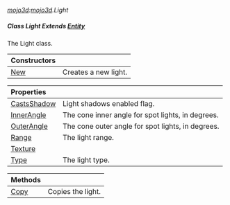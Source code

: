 _[mojo3d](../../modules/mojo3d/mojo3d-module.md):[mojo3d](../../modules/mojo3d/mojo3d-module.md).Light_
##### Class Light Extends [Entity](../../modules/mojo3d/mojo3d-entity.md)
The Light class.

| Constructors | |
|:---|:---|
| [New](mojo3d-light-new.md) | Creates a new light. |

| Properties | |
|:---|:---|
| [CastsShadow](mojo3d-light-castsshadow.md) | Light shadows enabled flag. |
| [InnerAngle](mojo3d-light-innerangle.md) | The cone inner angle for spot lights, in degrees. |
| [OuterAngle](mojo3d-light-outerangle.md) | The cone outer angle for spot lights, in degrees. |
| [Range](mojo3d-light-range.md) | The light range. |
| [Texture](mojo3d-light-texture.md) |  |
| [Type](mojo3d-light-type.md) | The light type. |

| Methods | |
|:---|:---|
| [Copy](mojo3d-light-copy.md) | Copies the light. |
